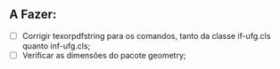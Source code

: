 ## A Fazer:

- [ ] Corrigir texorpdfstring para os comandos, tanto da classe if-ufg.cls quanto inf-ufg.cls;
- [ ] Verificar as dimensões do pacote geometry;

